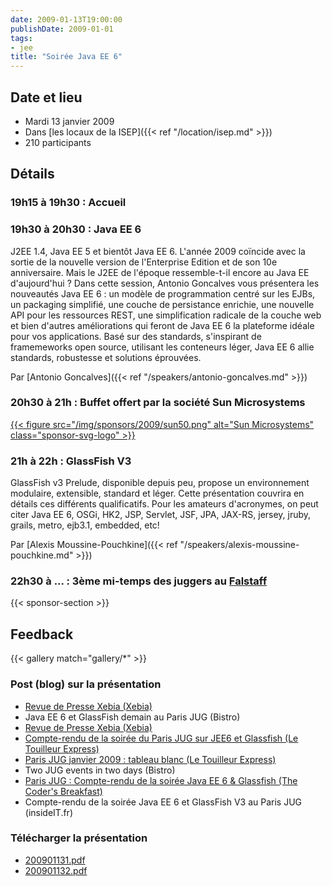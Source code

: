 ```yaml
---
date: 2009-01-13T19:00:00
publishDate: 2009-01-01
tags:
- jee
title: "Soirée Java EE 6"
---
```


## Date et lieu

* Mardi 13 janvier 2009
* Dans [les locaux de la ISEP]({{< ref "/location/isep.md" >}})
* 210 participants

## Détails

### 19h15 à 19h30 : Accueil

### 19h30 à 20h30 : Java EE 6

J2EE 1.4, Java EE 5 et bientôt Java EE 6. L'année 2009 coïncide avec la sortie de la nouvelle version de l'Enterprise Edition et de son 10e anniversaire. Mais le J2EE de l'époque ressemble-t-il encore au Java EE d'aujourd'hui ? Dans cette session, Antonio Goncalves vous présentera les nouveautés Java EE 6 : un modèle de programmation centré sur les EJBs, un packaging simplifié, une couche de persistance enrichie, une nouvelle API pour les ressources REST, une simplification radicale de la couche web et bien d'autres améliorations qui feront de Java EE 6 la plateforme idéale pour vos applications. Basé sur des standards, s'inspirant de framemeworks open source, utilisant les conteneurs léger, Java EE 6 allie standards, robustesse et solutions éprouvées.

Par [Antonio Goncalves]({{< ref "/speakers/antonio-goncalves.md" >}})

### 20h30 à 21h : Buffet offert par la société Sun Microsystems

[{{< figure src="/img/sponsors/2009/sun50.png" alt="Sun Microsystems" class="sponsor-svg-logo" >}}](http://www.sun.com/)

### 21h à 22h : GlassFish V3

GlassFish v3 Prelude, disponible depuis peu, propose un environnement modulaire, extensible, standard et léger. Cette présentation couvrira en détails ces différents qualificatifs. Pour les amateurs d'acronymes, on peut citer Java EE 6, OSGi, HK2, JSP, Servlet, JSF, JPA, JAX-RS, jersey, jruby, grails, metro, ejb3.1, embedded, etc!

Par [Alexis Moussine-Pouchkine]({{< ref "/speakers/alexis-moussine-pouchkine.md" >}})

### 22h30 à ... : 3ème mi-temps des juggers au [Falstaff](https://goo.gl/maps/NSxajnfvVtjHuggeA)

{{< sponsor-section >}}

## Feedback

{{< gallery match="gallery/*" >}}

### Post (blog) sur la présentation
<!-- broken links have been removed during site migration -->

* [Revue de Presse Xebia (Xebia)](http://blog.xebia.fr/2008/09/22/revue-de-presse-xebia-75/#JavaEEetsesRI)
* Java EE 6 et GlassFish demain au Paris JUG (Bistro)
* [Revue de Presse Xebia (Xebia)](http://blog.xebia.fr/2009/01/12/revue-de-presse-xebia-91/#ParisJUG)
* [Compte-rendu de la soirée du Paris JUG sur JEE6 et Glassfish (Le Touilleur Express)](http://www.touilleur-express.fr/2009/01/14/compte-rendu-de-la-soiree-du-paris-jug-sur-jee6-et-glassfish/)
* [Paris JUG janvier 2009 : tableau blanc (Le Touilleur Express)](http://www.touilleur-express.fr/2009/01/14/paris-jug-janvier-2009-tableau-blanc/)
* Two JUG events in two days (Bistro)
* [Paris JUG : Compte-rendu de la soirée Java EE 6 & Glassfish (The Coder's Breakfast)](http://thecodersbreakfast.net/index.php?post/2009/01/14/Paris-JUG-%3A-Compte-rendu-de-la-soir%C3%A9e-Java-EE-6-Glassfish&pub=1)
* Compte-rendu de la soirée Java EE 6 et GlassFish V3 au Paris JUG (insideIT.fr)


### Télécharger la présentation

* [200901131.pdf](200901131.pdf)
* [200901132.pdf](200901132.pdf)
